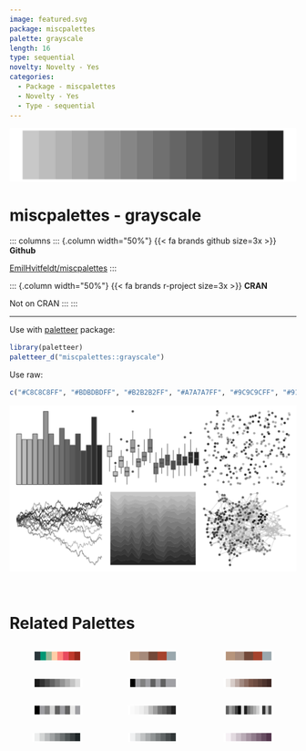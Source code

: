 ```yaml
---
image: featured.svg
package: miscpalettes
palette: grayscale
length: 16
type: sequential
novelty: Novelty - Yes
categories:
  - Package - miscpalettes
  - Novelty - Yes
  - Type - sequential
---
```


![](featured.svg)

# miscpalettes - grayscale 

::: columns
::: {.column width="50%"}
{{< fa brands github size=3x >}}
**Github**

[EmilHvitfeldt/miscpalettes](https://github.com/EmilHvitfeldt/miscpalettes)
:::

::: {.column width="50%"}
{{< fa brands r-project size=3x >}}
**CRAN**

Not on CRAN
:::
:::

<hr> 

Use with [paletteer](https://emilhvitfeldt.github.io/paletteer/) package:

```r
library(paletteer)
paletteer_d("miscpalettes::grayscale")
```

Use raw:

```r
c("#C8C8C8FF", "#BDBDBDFF", "#B2B2B2FF", "#A7A7A7FF", "#9C9C9CFF", "#919191FF", "#868686FF", "#7B7B7BFF", "#707070FF", "#656565FF", "#5A5A5AFF", "#4F4F4FFF", "#444444FF", "#393939FF", "#2E2E2EFF", "#232323FF")
``` 

![](examples.png) 

<br>

# Related Palettes

<div class="list" style="display: grid; grid-template-columns: auto auto auto;"> <figure class="figure">
<a href="../../awtools/a_palette/"> <img src="../../awtools/a_palette/featured.svg" style="width: 100%;" class="figure-img"></a>
</figure> <figure class="figure">
<a href="../../ButterflyColors/hamadryas_feronia/"> <img src="../../ButterflyColors/hamadryas_feronia/featured.svg" style="width: 100%;" class="figure-img"></a>
</figure> <figure class="figure">
<a href="../../ButterflyColors/hamadryas_feronia/"> <img src="../../ButterflyColors/hamadryas_feronia/featured.svg" style="width: 100%;" class="figure-img"></a>
</figure> <figure class="figure">
<a href="../../trekcolors/borg/"> <img src="../../trekcolors/borg/featured.svg" style="width: 100%;" class="figure-img"></a>
</figure> <figure class="figure">
<a href="../../ggprism/shades_of_gray/"> <img src="../../ggprism/shades_of_gray/featured.svg" style="width: 100%;" class="figure-img"></a>
</figure> <figure class="figure">
<a href="../../ggsci/brown_material/"> <img src="../../ggsci/brown_material/featured.svg" style="width: 100%;" class="figure-img"></a>
</figure> <figure class="figure">
<a href="../../ggprism/black_and_white/"> <img src="../../ggprism/black_and_white/featured.svg" style="width: 100%;" class="figure-img"></a>
</figure> <figure class="figure">
<a href="../../ggsci/grey_material/"> <img src="../../ggsci/grey_material/featured.svg" style="width: 100%;" class="figure-img"></a>
</figure> <figure class="figure">
<a href="../../ggthemes/stata_mono/"> <img src="../../ggthemes/stata_mono/featured.svg" style="width: 100%;" class="figure-img"></a>
</figure> <figure class="figure">
<a href="../../Redmonder/sPBIGy1/"> <img src="../../Redmonder/sPBIGy1/featured.svg" style="width: 100%;" class="figure-img"></a>
</figure> <figure class="figure">
<a href="../../Redmonder/sPBIGy2/"> <img src="../../Redmonder/sPBIGy2/featured.svg" style="width: 100%;" class="figure-img"></a>
</figure> <figure class="figure">
<a href="../../Redmonder/sPBIPu/"> <img src="../../Redmonder/sPBIPu/featured.svg" style="width: 100%;" class="figure-img"></a>
</figure> 
</div>
